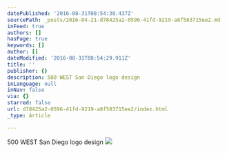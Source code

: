 ```yaml
---
datePublished: '2016-08-31T08:54:30.437Z'
sourcePath: _posts/2016-04-21-d78425a2-0596-41fd-9219-a8f583715ee2.md
inFeed: true
authors: []
hasPage: true
keywords: []
author: []
dateModified: '2016-08-31T08:54:29.911Z'
title: ''
publisher: {}
description: 500 WEST San Diego logo design
inLanguage: null
inNav: false
via: {}
starred: false
url: d78425a2-0596-41fd-9219-a8f583715ee2/index.html
_type: Article

---
```

500 WEST San Diego logo design
![](https://s3-us-west-2.amazonaws.com/the-grid-img/p/f1d8f2162af9441eca00577269675a5f1243eed2.jpg)